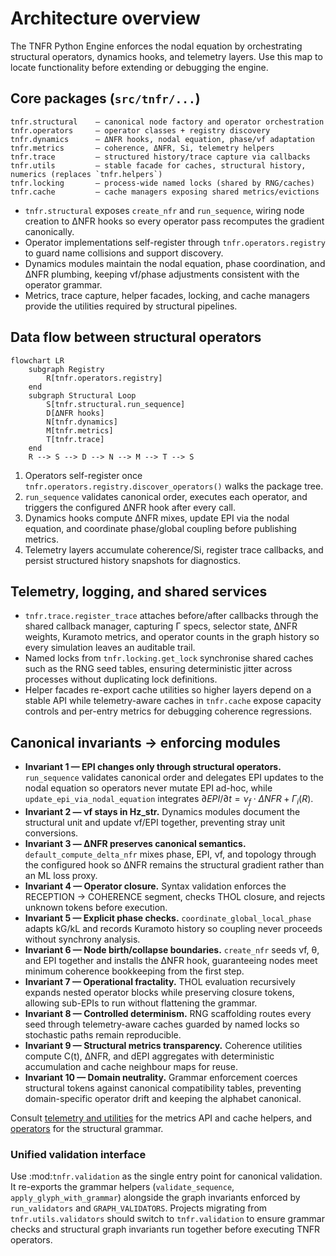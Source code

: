 # Architecture overview

The TNFR Python Engine enforces the nodal equation by orchestrating structural operators,
dynamics hooks, and telemetry layers. Use this map to locate functionality before extending
or debugging the engine.

## Core packages (`src/tnfr/...`)

```
tnfr.structural    — canonical node factory and operator orchestration
tnfr.operators     — operator classes + registry discovery
tnfr.dynamics      — ΔNFR hooks, nodal equation, phase/νf adaptation
tnfr.metrics       — coherence, ΔNFR, Si, telemetry helpers
tnfr.trace         — structured history/trace capture via callbacks
tnfr.utils         — stable facade for caches, structural history, numerics (replaces `tnfr.helpers`)
tnfr.locking       — process-wide named locks (shared by RNG/caches)
tnfr.cache         — cache managers exposing shared metrics/evictions
```

- `tnfr.structural` exposes `create_nfr` and `run_sequence`, wiring node creation to ΔNFR
  hooks so every operator pass recomputes the gradient canonically.
- Operator implementations self-register through `tnfr.operators.registry` to guard name
  collisions and support discovery.
- Dynamics modules maintain the nodal equation, phase coordination, and ΔNFR plumbing,
  keeping νf/phase adjustments consistent with the operator grammar.
- Metrics, trace capture, helper facades, locking, and cache managers provide the utilities
  required by structural pipelines.

## Data flow between structural operators

```mermaid
flowchart LR
    subgraph Registry
        R[tnfr.operators.registry]
    end
    subgraph Structural Loop
        S[tnfr.structural.run_sequence]
        D[ΔNFR hooks]
        N[tnfr.dynamics]
        M[tnfr.metrics]
        T[tnfr.trace]
    end
    R --> S --> D --> N --> M --> T --> S
```

1. Operators self-register once `tnfr.operators.registry.discover_operators()` walks the
   package tree.
2. `run_sequence` validates canonical order, executes each operator, and triggers the
   configured ΔNFR hook after every call.
3. Dynamics hooks compute ΔNFR mixes, update EPI via the nodal equation, and coordinate
   phase/global coupling before publishing metrics.
4. Telemetry layers accumulate coherence/Si, register trace callbacks, and persist structured
   history snapshots for diagnostics.

## Telemetry, logging, and shared services

- `tnfr.trace.register_trace` attaches before/after callbacks through the shared callback
  manager, capturing Γ specs, selector state, ΔNFR weights, Kuramoto metrics, and operator
  counts in the graph history so every simulation leaves an auditable trail.
- Named locks from `tnfr.locking.get_lock` synchronise shared caches such as the RNG seed
  tables, ensuring deterministic jitter across processes without duplicating lock
  definitions.
- Helper facades re-export cache utilities so higher layers depend on a stable API while
  telemetry-aware caches in `tnfr.cache` expose capacity controls and per-entry metrics for
  debugging coherence regressions.

## Canonical invariants → enforcing modules

- **Invariant 1 — EPI changes only through structural operators.** `run_sequence` validates
  canonical order and delegates EPI updates to the nodal equation so operators never mutate
  EPI ad-hoc, while `update_epi_via_nodal_equation` integrates
  $\partial EPI/\partial t = \nu_f \cdot \Delta NFR + \Gamma_i(R)$.
- **Invariant 2 — νf stays in Hz_str.** Dynamics modules document the structural unit and
  update νf/EPI together, preventing stray unit conversions.
- **Invariant 3 — ΔNFR preserves canonical semantics.** `default_compute_delta_nfr` mixes
  phase, EPI, νf, and topology through the configured hook so ΔNFR remains the structural
  gradient rather than an ML loss proxy.
- **Invariant 4 — Operator closure.** Syntax validation enforces the RECEPTION → COHERENCE
  segment, checks THOL closure, and rejects unknown tokens before execution.
- **Invariant 5 — Explicit phase checks.** `coordinate_global_local_phase` adapts kG/kL and
  records Kuramoto history so coupling never proceeds without synchrony analysis.
- **Invariant 6 — Node birth/collapse boundaries.** `create_nfr` seeds νf, θ, and EPI together
  and installs the ΔNFR hook, guaranteeing nodes meet minimum coherence bookkeeping from the
  first step.
- **Invariant 7 — Operational fractality.** THOL evaluation recursively expands nested
  operator blocks while preserving closure tokens, allowing sub-EPIs to run without
  flattening the grammar.
- **Invariant 8 — Controlled determinism.** RNG scaffolding routes every seed through
  telemetry-aware caches guarded by named locks so stochastic paths remain reproducible.
- **Invariant 9 — Structural metrics transparency.** Coherence utilities compute C(t), ΔNFR,
  and dEPI aggregates with deterministic accumulation and cache neighbour maps for reuse.
- **Invariant 10 — Domain neutrality.** Grammar enforcement coerces structural tokens against
  canonical compatibility tables, preventing domain-specific operator drift and keeping the
  alphabet canonical.

Consult [telemetry and utilities](telemetry.md) for the metrics API and cache helpers, and
[operators](operators.md) for the structural grammar.

### Unified validation interface

Use :mod:`tnfr.validation` as the single entry point for canonical validation. It
re-exports the grammar helpers (``validate_sequence``,
``apply_glyph_with_grammar``) alongside the graph invariants enforced by
``run_validators`` and ``GRAPH_VALIDATORS``. Projects migrating from
``tnfr.utils.validators`` should switch to ``tnfr.validation`` to ensure grammar
checks and structural graph invariants run together before executing TNFR
operators.
